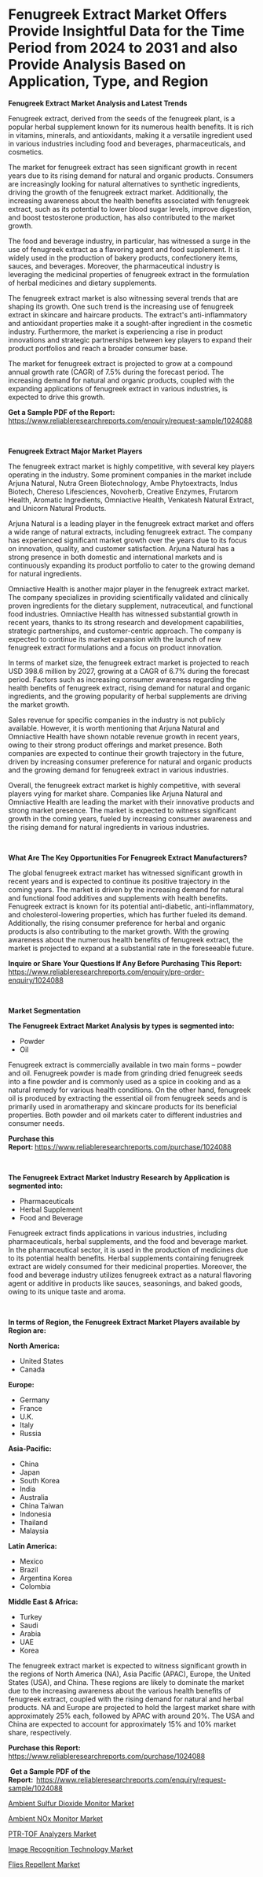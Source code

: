 <p><h1>Fenugreek Extract Market Offers Provide Insightful Data for the Time Period from 2024 to 2031 and also Provide Analysis Based on Application, Type, and Region</h1></p><p><strong>Fenugreek Extract Market Analysis and Latest Trends</strong></p>
<p><p>Fenugreek extract, derived from the seeds of the fenugreek plant, is a popular herbal supplement known for its numerous health benefits. It is rich in vitamins, minerals, and antioxidants, making it a versatile ingredient used in various industries including food and beverages, pharmaceuticals, and cosmetics.</p><p>The market for fenugreek extract has seen significant growth in recent years due to its rising demand for natural and organic products. Consumers are increasingly looking for natural alternatives to synthetic ingredients, driving the growth of the fenugreek extract market. Additionally, the increasing awareness about the health benefits associated with fenugreek extract, such as its potential to lower blood sugar levels, improve digestion, and boost testosterone production, has also contributed to the market growth.</p><p>The food and beverage industry, in particular, has witnessed a surge in the use of fenugreek extract as a flavoring agent and food supplement. It is widely used in the production of bakery products, confectionery items, sauces, and beverages. Moreover, the pharmaceutical industry is leveraging the medicinal properties of fenugreek extract in the formulation of herbal medicines and dietary supplements.</p><p>The fenugreek extract market is also witnessing several trends that are shaping its growth. One such trend is the increasing use of fenugreek extract in skincare and haircare products. The extract's anti-inflammatory and antioxidant properties make it a sought-after ingredient in the cosmetic industry. Furthermore, the market is experiencing a rise in product innovations and strategic partnerships between key players to expand their product portfolios and reach a broader consumer base.</p><p>The market for fenugreek extract is projected to grow at a compound annual growth rate (CAGR) of 7.5% during the forecast period. The increasing demand for natural and organic products, coupled with the expanding applications of fenugreek extract in various industries, is expected to drive this growth.</p></p>
<p><strong>Get a Sample PDF of the Report:&nbsp;</strong> <a href="https://www.reliableresearchreports.com/enquiry/request-sample/1024088">https://www.reliableresearchreports.com/enquiry/request-sample/1024088</a></p>
<p>&nbsp;</p>
<p><strong>Fenugreek Extract Major Market Players</strong></p>
<p><p>The fenugreek extract market is highly competitive, with several key players operating in the industry. Some prominent companies in the market include Arjuna Natural, Nutra Green Biotechnology, Ambe Phytoextracts, Indus Biotech, Chereso Lifesciences, Novoherb, Creative Enzymes, Frutarom Health, Aromatic Ingredients, Omniactive Health, Venkatesh Natural Extract, and Unicorn Natural Products.</p><p>Arjuna Natural is a leading player in the fenugreek extract market and offers a wide range of natural extracts, including fenugreek extract. The company has experienced significant market growth over the years due to its focus on innovation, quality, and customer satisfaction. Arjuna Natural has a strong presence in both domestic and international markets and is continuously expanding its product portfolio to cater to the growing demand for natural ingredients.</p><p>Omniactive Health is another major player in the fenugreek extract market. The company specializes in providing scientifically validated and clinically proven ingredients for the dietary supplement, nutraceutical, and functional food industries. Omniactive Health has witnessed substantial growth in recent years, thanks to its strong research and development capabilities, strategic partnerships, and customer-centric approach. The company is expected to continue its market expansion with the launch of new fenugreek extract formulations and a focus on product innovation.</p><p>In terms of market size, the fenugreek extract market is projected to reach USD 398.6 million by 2027, growing at a CAGR of 6.7% during the forecast period. Factors such as increasing consumer awareness regarding the health benefits of fenugreek extract, rising demand for natural and organic ingredients, and the growing popularity of herbal supplements are driving the market growth.</p><p>Sales revenue for specific companies in the industry is not publicly available. However, it is worth mentioning that Arjuna Natural and Omniactive Health have shown notable revenue growth in recent years, owing to their strong product offerings and market presence. Both companies are expected to continue their growth trajectory in the future, driven by increasing consumer preference for natural and organic products and the growing demand for fenugreek extract in various industries.</p><p>Overall, the fenugreek extract market is highly competitive, with several players vying for market share. Companies like Arjuna Natural and Omniactive Health are leading the market with their innovative products and strong market presence. The market is expected to witness significant growth in the coming years, fueled by increasing consumer awareness and the rising demand for natural ingredients in various industries.</p></p>
<p>&nbsp;</p>
<p><strong>What Are The Key Opportunities For Fenugreek Extract Manufacturers?</strong></p>
<p><p>The global fenugreek extract market has witnessed significant growth in recent years and is expected to continue its positive trajectory in the coming years. The market is driven by the increasing demand for natural and functional food additives and supplements with health benefits. Fenugreek extract is known for its potential anti-diabetic, anti-inflammatory, and cholesterol-lowering properties, which has further fueled its demand. Additionally, the rising consumer preference for herbal and organic products is also contributing to the market growth. With the growing awareness about the numerous health benefits of fenugreek extract, the market is projected to expand at a substantial rate in the foreseeable future.</p></p>
<p><strong>Inquire or Share Your Questions If Any Before Purchasing This Report:</strong> <a href="https://www.reliableresearchreports.com/enquiry/pre-order-enquiry/1024088">https://www.reliableresearchreports.com/enquiry/pre-order-enquiry/1024088</a></p>
<p>&nbsp;</p>
<p><strong>Market Segmentation</strong></p>
<p><strong>The Fenugreek Extract Market Analysis by types is segmented into:</strong></p>
<p><ul><li>Powder</li><li>Oil</li></ul></p>
<p><p>Fenugreek extract is commercially available in two main forms – powder and oil. Fenugreek powder is made from grinding dried fenugreek seeds into a fine powder and is commonly used as a spice in cooking and as a natural remedy for various health conditions. On the other hand, fenugreek oil is produced by extracting the essential oil from fenugreek seeds and is primarily used in aromatherapy and skincare products for its beneficial properties. Both powder and oil markets cater to different industries and consumer needs.</p></p>
<p><strong>Purchase this Report:&nbsp;</strong><a href="https://www.reliableresearchreports.com/purchase/1024088">https://www.reliableresearchreports.com/purchase/1024088</a></p>
<p>&nbsp;</p>
<p><strong>The Fenugreek Extract Market Industry Research by Application is segmented into:</strong></p>
<p><ul><li>Pharmaceuticals</li><li>Herbal Supplement</li><li>Food and Beverage</li></ul></p>
<p><p>Fenugreek extract finds applications in various industries, including pharmaceuticals, herbal supplements, and the food and beverage market. In the pharmaceutical sector, it is used in the production of medicines due to its potential health benefits. Herbal supplements containing fenugreek extract are widely consumed for their medicinal properties. Moreover, the food and beverage industry utilizes fenugreek extract as a natural flavoring agent or additive in products like sauces, seasonings, and baked goods, owing to its unique taste and aroma.</p></p>
<p>&nbsp;</p>
<p><strong>In terms of Region, the Fenugreek Extract Market Players available by Region are:</strong></p>
<p>
    <p> <strong> North America: </strong>
        <ul>
            <li>United States</li>
            <li>Canada</li>
        </ul>
        </p> 
    <p> <strong> Europe: </strong>
        <ul>
            <li>Germany</li>
            <li>France</li>
            <li>U.K.</li>
            <li>Italy</li>
            <li>Russia</li>
        </ul>
        </p> 
    <p> <strong> Asia-Pacific: </strong>
        <ul>
            <li>China</li>
            <li>Japan</li>
            <li>South Korea</li>
            <li>India</li>
            <li>Australia</li>
            <li>China Taiwan</li>
            <li>Indonesia</li>
            <li>Thailand</li>
            <li>Malaysia</li>
        </ul>
        </p> 
    <p> <strong> Latin America: </strong>
        <ul>
            <li>Mexico</li>
            <li>Brazil</li>
            <li>Argentina Korea</li>
            <li>Colombia</li>
        </ul>
        </p> 
    <p> <strong> Middle East & Africa: </strong>
        <ul>
            <li>Turkey</li>
            <li>Saudi</li>
            <li>Arabia</li>
            <li>UAE</li>
            <li>Korea</li>
        </ul>
    </p>
    </p>
<p><p>The fenugreek extract market is expected to witness significant growth in the regions of North America (NA), Asia Pacific (APAC), Europe, the United States (USA), and China. These regions are likely to dominate the market due to the increasing awareness about the various health benefits of fenugreek extract, coupled with the rising demand for natural and herbal products. NA and Europe are projected to hold the largest market share with approximately 25% each, followed by APAC with around 20%. The USA and China are expected to account for approximately 15% and 10% market share, respectively.</p></p>
<p><strong>Purchase this Report: </strong><a href="https://www.reliableresearchreports.com/purchase/1024088">https://www.reliableresearchreports.com/purchase/1024088</a></p>
<p>&nbsp;<strong>Get a Sample PDF of the Report:&nbsp;&nbsp;</strong><a href="https://www.reliableresearchreports.com/enquiry/request-sample/1024088">https://www.reliableresearchreports.com/enquiry/request-sample/1024088</a></p>
<p><strong></strong></p>
<p><p><a href="https://www.linkedin.com/pulse/ambient-sulfur-dioxide-monitor-market-research-report-hjrfe?trackingId=nZVC4QfST7mMDmWnF%2BqOHQ%3D%3D">Ambient Sulfur Dioxide Monitor Market</a></p><p><a href="https://www.linkedin.com/pulse/ambient-nox-monitor-market-size-examines-its-scope-primary-koeae?trackingId=7hjXOZ0cRjSFoZiqm3CEZg%3D%3D">Ambient NOx Monitor Market</a></p><p><a href="https://www.linkedin.com/pulse/ptr-tof-analyzers-market-research-report-key-successful-business-xaaze?trackingId=z6DztWSlTOWq1NXnsAMa0Q%3D%3D">PTR-TOF Analyzers Market</a></p><p><a href="https://github.com/ChiragRP21/Market-Research-Report-List-2/blob/main/image-recognition-technology-market.md">Image Recognition Technology Market</a></p><p><a href="https://github.com/Chiragrp22/Market-Research-Report-List-2/blob/main/flies-repellent-market.md">Flies Repellent Market</a></p></p>